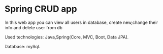 # Spring CRUD app
In this web app you can view all users in database, create new,change their info and delete user from db

Used technologies: Java,Spring(Core, MVC, Boot, Data JPA). 

Database: mySql.
